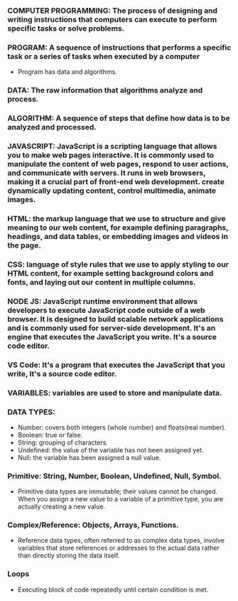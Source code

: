 ### COMPUTER PROGRAMMING: The process of designing and writing instructions that computers can execute to perform specific tasks or solve problems.

### PROGRAM: A sequence of instructions that performs a specific task or a series of tasks when executed by a computer
- Program has data and algorithms.

### DATA: The raw information that algorithms analyze and process.
### ALGORITHM: A sequence of steps that define how data is to be analyzed and processed.

### JAVASCRIPT: JavaScript is a scripting language that allows you to make web pages interactive. It is commonly used to manipulate the content of web pages, respond to user actions, and communicate with servers. It runs in web browsers, making it a crucial part of front-end web development. create dynamically updating content, control multimedia, animate images.

### HTML: the markup language that we use to structure and give meaning to our web content, for example defining paragraphs, headings, and data tables, or embedding images and videos in the page.

### CSS: language of style rules that we use to apply styling to our HTML content, for example setting background colors and fonts, and laying out our content in multiple columns.

### NODE JS: JavaScript runtime environment that allows developers to execute JavaScript code outside of a web browser. It is designed to build scalable network applications and is commonly used for server-side development. It's an engine that executes the JavaScript you write. It's a source code editor.

### VS Code: It's a program that executes the JavaScript that you write, It's a source code editor. 

### VARIABLES: variables are used to store and manipulate data. 

### DATA TYPES: 
- Number: covers both integers (whole number) and floats(real number).
- Boolean: true or false.
- String: grouping of characters.
- Undefined: the value of the variable has not been assigned yet.
- Null: the variable has been assigned a null value.

### Primitive: String, Number, Boolean, Undefined, Null, Symbol.
- Primitive data types are immutable; their values cannot be changed. When you assign a new value to a variable of a primitive type, you are actually creating a new value.
### Complex/Reference: Objects, Arrays, Functions.
- Reference data types, often referred to as complex data types, involve variables that store references or addresses to the actual data rather than directly storing the data itself.

### Loops
- Executing block of code repeatedly until certain condition is met.



